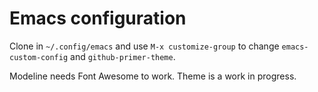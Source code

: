 # Emacs configuration

Clone in `~/.config/emacs` and use `M-x customize-group` to change `emacs-custom-config` and `github-primer-theme`.

Modeline needs Font Awesome to work. Theme is a work in progress.
